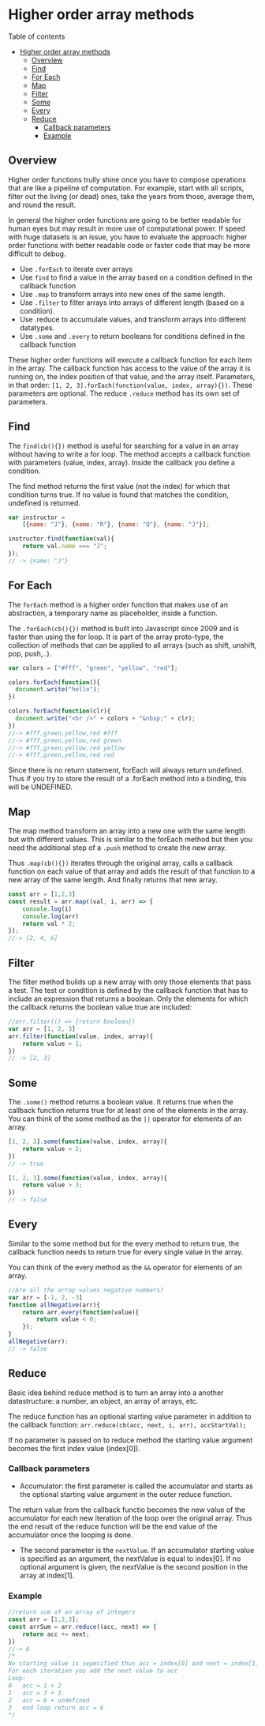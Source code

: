 # Higher order array methods
Table of contents
- [Higher order array methods](#higher-order-array-methods)
	- [Overview](#overview)
	- [Find](#find)
	- [For Each](#for-each)
	- [Map](#map)
	- [Filter](#filter)
	- [Some](#some)
	- [Every](#every)
	- [Reduce](#reduce)
		- [Callback parameters](#callback-parameters)
		- [Example](#example)

## Overview
Higher order functions trully shine once you have to compose operations that are like a pipeline of computation. For example, start with all scripts, filter out the living (or dead) ones, take the years from those, average them, and round the result.  

In general the higher order functions are going to be better readable for human eyes but may result in more use of computational power. If speed with huge datasets is an issue, you have to evaluate the approach: higher order functions with better readable code or faster code that may be more difficult to debug.

- Use `.forEach` to iterate over arrays
- Use `find` to find a value in the array based on a condition defined in the callback function
- Use `.map` to transform arrays into new ones of the same length. 
- Use `.filter` to filter arrays into arrays of different length (based on a condition).
- Use .reduce to accumulate values, and transform arrays into different datatypes. 
- Use `.some` and `.every` to return booleans for conditions defined in the callback function

These higher order functions will execute a callback function for each item in the array. The callback function has access to the value of the array it is running on, the index position of that value, and the array itself. Parameters, in that order: `[1, 2, 3].forEach(function(value, index, array){})`. These parameters are optional. The reduce `.reduce` method has its own set of parameters.

## Find
The `find(cb(){})` method is useful for searching for a value in an array without having to write a for loop. The method accepts a callback function with parameters (value, index, array). Inside the callback you define a condition. 

The find method returns the first value (not the index) for which that condition turns true. If no value is found that matches the condition, undefined is returned.
```js
var instructor = 
	[{name: "J"}, {name: "R"}, {name: "Q"}, {name: "J"}];

instructor.find(function(val){
	return val.name === "J";
});
// -> {name: "J"}
```
## For Each
The `forEach` method is a higher order function that makes use of an abstraction, a temporary name as placeholder, inside a function.

The `.forEach(cb(){})` method is built into Javascript since 2009 and is faster than using the for loop. It is part of the array proto-type, the collection of methods that can be applied to all arrays (such as shift, unshift, pop, push,..).

```js
var colors = ["#fff", "green", "yellow", "red"];

colors.forEach(function(){
  document.write("hello"); 
})

colors.forEach(function(clr){
  document.write("<br />" + colors + "&nbsp;" + clr);
})
//-> #fff,green,yellow,red #fff 
//-> #fff,green,yellow,red green
//-> #fff,green,yellow,red yellow
//-> #fff,green,yellow,red red 
```
Since there is no return statement, forEach will always return undefined. Thus if you try to store the result of a .forEach method into a binding, this will be UNDEFINED.

## Map
The map method transform an array into a new one with the same length but with different values. This is similar to the forEach method but then you need the additional step of a `.push` method to create the new array.

Thus `.map(cb(){})` iterates through the original array, calls a callback function on each value of that array and adds the result of that function to a new array of the same length. And finally returns that new array. 
```js
const arr = [1,2,3]
const result = arr.map((val, i, arr) => {
	console.log(i)
	console.log(arr)
	return val * 2;
});
//-> [2, 4, 6]
```
## Filter
The filter method builds up a new array with only those elements that pass a test. The test or condition is defined by the callback function that has to include an expression that returns a boolean. Only the elements for which the callback returns the boolean value true are included:
```js
//arr.filter(() => {return boolean}) 
var arr = [1, 2, 3]
arr.filter(function(value, index, array){
	return value > 1;
}) 
// -> [2, 3] 
```
## Some
The `.some()` method returns a boolean value. It returns true when the callback function returns true for at least one of the elements in the array. You can think of the some method as the `||` operator for elements of an array.
```js
[1, 2, 3].some(function(value, index, array){
	return value < 2;
})	
// -> true

[1, 2, 3].some(function(value, index, array){
	return value > 3;
})	
// -> false
```
## Every
Similar to the some method but for the every method to return true, the callback function needs to return true for every single value in the array.

You can think of the every method as the `&&` operator for elements of an array.
```js
//Are all the array values negative numbers?
var arr = [-1, 2, -3]
function allNegative(arr){
	return arr.every(function(value){
		return value < 0;
	});
}
allNegative(arr);
// -> false
```

## Reduce
Basic idea behind reduce method is to turn an array into a another datastructure: a number, an object, an array of arrays, etc.

The reduce function has an optional starting value parameter in addition to the callback function: 
`arr.reduce(cb(acc, next, i, arr), accStartVal);`

If no parameter is passed on to reduce method the starting value argument becomes the first index value (index[0]). 

### Callback parameters
- Accumulator: the first parameter is called the accumulator and starts as the optional starting value argument in the outer reduce function.

The return value from the callback  functio becomes the new value of the accumulator for each new iteration of the loop over the original array. Thus the end result of the reduce function will be the end value of the accumulator once the looping is done.

- The second parameter is the `nextValue`. If an accumulator starting value is specified as an argument, the nextValue is equal to  index[0]. If no optional argument is given, the nextValue is the second position in the array at index[1].

### Example
```js
//return sum of an array of integers
const arr = [1,2,3];
const arrSum = arr.reduce((acc, next) => {
	return acc += next;
})
//-> 6
/*
No starting value is sepecified thus acc = index[0] and next = index[1]
For each iteration you add the next value to acc
Loop:
0	acc = 1 + 2
1	acc = 3 + 3
2	acc = 6 + undefined
3	end loop return acc = 6
*/
```